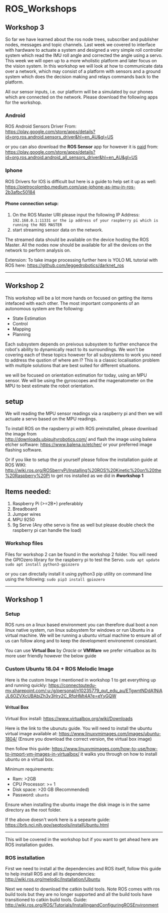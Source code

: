 # ROS_Workshops
## Workshop 3
So far we have learned about the ros node trees, subscriber and publisher nodes, messages and topic channels. Last week we covered to interface with hardware to actuate a system and designed a very simple roll controller system which read the IMU roll angle and corrected the angle using a servo. This week we will open up to a more wholistic platform and later focus on the vision system. In this workshop we will look at how to communicate data over a network, which may consist of a platform with sensors and a ground system which does the decision making and relays commands back to the platform. 

All our sensor inputs, i.e. our platform will be a simulated by our phones which are connected on the network. Please download the following apps for the workshop.
    
### Android 
ROS Android Sensors Driver
From: https://play.google.com/store/apps/details?id=org.ros.android.sensors_driver&hl=en_AU&gl=US

or you can also download the <b> ROS Sensor</b> app for however it is <u>paid</u> from: https://play.google.com/store/apps/details?id=org.ros.android.android_all_sensors_driver&hl=en_AU&gl=US

### Iphone 
ROS Drivers for IOS is difficult but here is a guide to help set it up as well: https://pietrocolombo.medium.com/use-iphone-as-imu-in-ros-2b3afbc50184



#### Phone connection setup: 
1. On the ROS Master URI please input the following IP Address: 
    `192.168.0.1:11331 or the ip address of your raspberry pi which is running the ROS MASTER`
2. start streaming sensor data on the network.



The streamed data should be available on the device hosting the ROS Master. All the nodes now should be available for all the devices on the network to perform analysis on. 

Extension: 
To take image processing further here is YOLO ML tutorial with ROS here: https://github.com/leggedrobotics/darknet_ros 

-------
## Workshop 2
This workshop will be a lot more hands on focused on getting the items intefaced with each other. The most important components of an autonomous system are the following: 
* State Estimation
* Control
* Mapping
* Planning

Each subsystem depends on preivous subsystem to further enchance the robot's ability to dynamically react to its surroundings. We won't be covering each of these topics however for all subsystems to work you need to address the qustion of where am I? This is a classic localisation problem with multiple solutions that are best suited for different situations. 

we will be focused on orientation estimation for today, using an MPU sensor. We will be using the gyroscopes and the magenatometer on the MPU to best estimate the robot orientation. 

## setup 
We will reading the MPU sensor readings via a raspberry pi and then we will actuate a servo based on the MPU readings. 

To install ROS on the rapsberry pi with ROS preinstalled, please download the image from  
http://downloads.ubiquityrobotics.com/
and flash the image using balena etcher software: https://www.balena.io/etcher/ or your preferred image flashing software.

Or if you like to setup the pi yourself please follow the installation guide at ROS WIKI:
http://wiki.ros.org/ROSberryPi/Installing%20ROS%20Kinetic%20on%20the%20Raspberry%20Pi
to get ros installed as we did in <b>\#workshop 1</b>

## Items needed:
1. Raspberry Pi (>=2B+) preferabbly
2. Breadboard 
3. Jumper wires
4. MPU 9250
5. 9g Serve (Any othe servo is fine as well but please double check the raspberry pi can handle the load)


### Workshop files
Files for workshop 2 can be found in the workshop 2 folder. You will need the GPIOzero library for the raspberry pi to test the Servo. 
`sudo apt update`
`sudo apt install python3-gpiozero`

or you can directally install it using python3 pip utility on command line using the following: 
`sudo pip3 install gpiozero`

-------

## Workshop 1
### Setup
ROS runs on a linux based environment you can therefore dual boot a non linux native system, run linux subsystem for windows or run Ubuntu in a virtual machine.  We will be running a ubuntu virtual machine to ensure all of us can follow along and to keep the development environemnt consistant. 

You can use <b>Virtual Box</b> by <i>Oracle</i> or <b>VMWare</b> we prefer virtualbox as its more user friendly however the below guide 

### Custom Ubuntu 18.04 + ROS Melodic Image
Here is the custom Image I mentioned in workshop 1 to get everything up and running quickly: 
https://connectqutedu-my.sharepoint.com/:u:/g/personal/n10235779_qut_edu_au/ETgwntNDdA1NiAJL6OZVXcUBAbiZh3y3Hry2C_RfpHMt4A?e=eYyGQW


#### Vritual Box 

Virtual Box install: https://www.virtualbox.org/wiki/Downloads

Here is the link to the ubunutu guide. You will need to install the ubuntu virtual image available at: https://www.linuxvmimages.com/images/ubuntu-1804/ (Ensure you download the correct version, the virtual box image)

then follow this guide: https://www.linuxvmimages.com/how-to-use/how-to-import-vm-images-in-virtualbox/ it walks you through on how to install ubuntu on a virtual box. 

Minimum requirements: 
- Ram: >2GB 
- CPU Processor: >= 1 
- Disk space: >20 GB (Recommended)
- Password: `ubuntu`

Ensure when installing the ubuntu image the disk image is in the same directory as the root folder. 


If the above doesn't work here is a sepearte guide: https://brb.nci.nih.gov/seqtools/installUbuntu.html 

-----
This will be covered in the workshop but if you want to get ahead here are ROS installation guides. 

### ROS installation 
First we need to install al the dependencies and ROS itself, follow this guide to help install ROS and all its dependencies: http://wiki.ros.org/melodic/Installation/Ubuntu 

Next we need to download the catkin build tools. Note ROS comes with ros build tools but they are no longer supported and all the build tools have transitioned to catkin build tools. Guide: http://wiki.ros.org/ROS/Tutorials/InstallingandConfiguringROSEnvironment 
